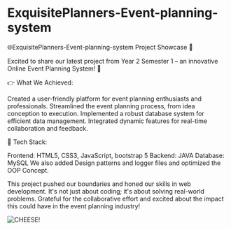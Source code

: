 # ExquisitePlanners-Event-planning-system

🌐ExquisitePlanners-Event-planning-system Project Showcase 🎉

Excited to share our latest project from Year 2 Semester 1 – an innovative Online Event Planning System! 🚀

👉 What We Achieved:

Created a user-friendly platform for event planning enthusiasts and professionals.
Streamlined the event planning process, from idea conception to execution.
Implemented a robust database system for efficient data management.
Integrated dynamic features for real-time collaboration and feedback.

🔧 Tech Stack:

Frontend: HTML5, CSS3, JavaScript, bootstrap 5
Backend: JAVA
Database: MySQL
We also added Design patterns and logger files and optimized the OOP Concept.

This project pushed our boundaries and honed our skills in web development. It's not just about coding; it's about solving real-world problems. Grateful for the collaborative effort and excited about the impact this could have in the event planning industry!

![CHEESE!](image/planner.jpeg)